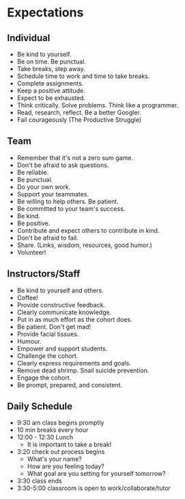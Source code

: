 # Expectations

## Individual

- Be kind to yourself.
- Be on time. Be punctual.
- Take breaks, step away.
- Schedule time to work and time to take breaks.
- Complete assignments.
- Keep a positive attitude.
- Expect to be exhausted.
- Think critically. Solve problems. Think like a programmer.
- Read, research, reflect. Be a better Googler.
- Fail courageously (The Productive Struggle)

## Team

- Remember that it's not a zero sum game.
- Don't be afraid to ask questions.
- Be reliable.
- Be punctual.
- Do your own work.
- Support your teammates.
- Be willing to help others. Be patient.
- Be committed to your team's success.
- Be kind.
- Be positive.
- Contribute and expect others to contribute in kind.
- Don't be afraid to fail.
- Share. (Links, wisdom, resources, good humor.)
- Volunteer!

## Instructors/Staff

- Be kind to yourself and others.
- Coffee!
- Provide constructive feedback.
- Clearly communicate knowledge.
- Put in as much effort as the cohort does.
- Be patient. Don't get mad!
- Provide facial tissues.
- Humour.
- Empower and support students.
- Challenge the cohort.
- Clearly express requirements and goals.
- Remove dead shrimp. Snail suicide prevention.
- Engage the cohort.
- Be prompt, prepared, and consistent.

## Daily Schedule

- 9:30 am class begins promptly
- 10 min breaks every hour
- 12:00 - 12:30 Lunch
  - It is important to take a break!
- 3:20 check out process begins
  - What's your name?
  - How are you feeling today?
  - What goal are you setting for yourself tomorrow?
- 3:30 class ends 
- 3:30-5:00 classroom is open to work/collaborate/tutor
